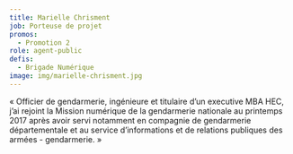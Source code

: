 ```yaml
---
title: Marielle Chrisment
job: Porteuse de projet
promos:
  - Promotion 2
role: agent-public
defis:
  - Brigade Numérique
image: img/marielle-chrisment.jpg
---
```


« Officier de gendarmerie, ingénieure et titulaire d’un executive MBA HEC, j’ai rejoint la Mission numérique de la gendarmerie nationale au printemps 2017 après avoir servi notamment en compagnie de gendarmerie départementale et au service d’informations et de relations publiques des armées - gendarmerie. »

